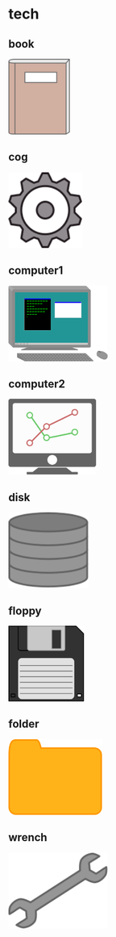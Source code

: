 # tech

## book
<img src="book.svg" height="150"/>

## cog
<img src="cog.svg" height="150"/>

## computer1
<img src="computer1.svg" height="150"/>

## computer2
<img src="computer2.svg" height="150"/>

## disk
<img src="disk.svg" height="150"/>

## floppy
<img src="floppy.svg" height="150"/>

## folder
<img src="folder.svg" height="150"/>

## wrench
<img src="wrench.svg" height="150"/>

